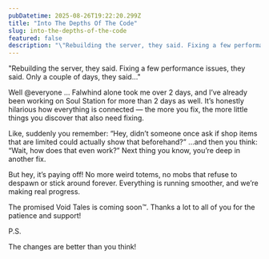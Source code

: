 ```yaml
---
pubDatetime: 2025-08-26T19:22:20.299Z
title: "Into The Depths Of The Code"
slug: into-the-depths-of-the-code
featured: false
description: "\"Rebuilding the server, they said. Fixing a few performance issues, they said. Only a couple of days..."
---
```

"Rebuilding the server, they said. Fixing a few performance issues, they said. Only a couple of days, they said…"

Well @everyone … Falwhind alone took me over 2 days, and I’ve already been working on Soul Station for more than 2 days as well. It’s honestly hilarious how everything is connected — the more you fix, the more little things you discover that also need fixing.

Like, suddenly you remember: “Hey, didn’t someone once ask if shop items that are limited could actually show that beforehand?” …and then you think: “Wait, how does that even work?” Next thing you know, you’re deep in another fix.

But hey, it’s paying off! No more weird totems, no mobs that refuse to despawn or stick around forever. Everything is running smoother, and we’re making real progress.

The promised Void Tales is coming soon™.
Thanks a lot to all of you for the patience and support!


P.S.

The changes are better than you think!